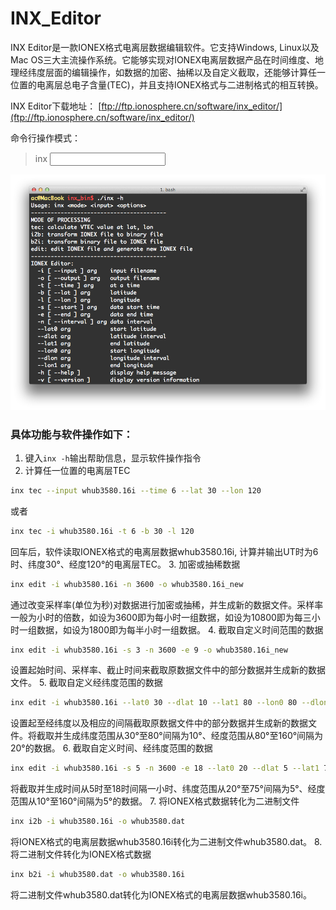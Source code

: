 # INX_Editor

INX Editor是一款IONEX格式电离层数据编辑软件。它支持Windows, Linux以及Mac OS三大主流操作系统。它能够实现对IONEX电离层数据产品在时间维度、地理经纬度层面的编辑操作，如数据的加密、抽稀以及自定义截取，还能够计算任一位置的电离层总电子含量(TEC)，并且支持IONEX格式与二进制格式的相互转换。

INX Editor下载地址： [ftp://ftp.ionosphere.cn/software/inx_editor/](ftp://ftp.ionosphere.cn/software/inx_editor/)

命令行操作模式： 

> inx <mode> <input> <options>

![INX Editor](image/inx_editor.png)

### 具体功能与软件操作如下：

1. 键入`inx -h`输出帮助信息，显示软件操作指令
2. 计算任一位置的电离层TEC
```bash
inx tec --input whub3580.16i --time 6 --lat 30 --lon 120
```
或者
```bash
inx tec -i whub3580.16i -t 6 -b 30 -l 120
```
回车后，软件读取IONEX格式的电离层数据whub3580.16i, 计算并输出UT时为6时、纬度30°、经度120°的电离层TEC。
3. 加密或抽稀数据
```bash
inx edit -i whub3580.16i -n 3600 -o whub3580.16i_new
```
通过改变采样率(单位为秒)对数据进行加密或抽稀，并生成新的数据文件。采样率一般为小时的倍数，如设为3600即为每小时一组数据，如设为10800即为每三小时一组数据，如设为1800即为每半小时一组数据。
4. 截取自定义时间范围的数据
```bash
inx edit -i whub3580.16i -s 3 -n 3600 -e 9 -o whub3580.16i_new
```
设置起始时间、采样率、截止时间来截取原数据文件中的部分数据并生成新的数据文件。
5. 截取自定义经纬度范围的数据
```bash
inx edit -i whub3580.16i --lat0 30 --dlat 10 --lat1 80 --lon0 80 --dlon 20 --lon1 160 -o whub3580.16i_new
```
设置起至经纬度以及相应的间隔截取原数据文件中的部分数据并生成新的数据文件。将截取并生成纬度范围从30°至80°间隔为10°、经度范围从80°至160°间隔为20°的数据。
6. 截取自定义时间、经纬度范围的数据
```bash
inx edit -i whub3580.16i -s 5 -n 3600 -e 18 --lat0 20 --dlat 5 --lat1 75 --lon0 10 --dlon 5 --lon1 160 -o whub3580.16i_new
```
将截取并生成时间从5时至18时间隔一小时、纬度范围从20°至75°间隔为5°、经度范围从10°至160°间隔为5°的数据。
7. 将IONEX格式数据转化为二进制文件
```bash
inx i2b -i whub3580.16i -o whub3580.dat
```
将IONEX格式的电离层数据whub3580.16i转化为二进制文件whub3580.dat。
8. 将二进制文件转化为IONEX格式数据
```bash
inx b2i -i whub3580.dat -o whub3580.16i
```
将二进制文件whub3580.dat转化为IONEX格式的电离层数据whub3580.16i。

